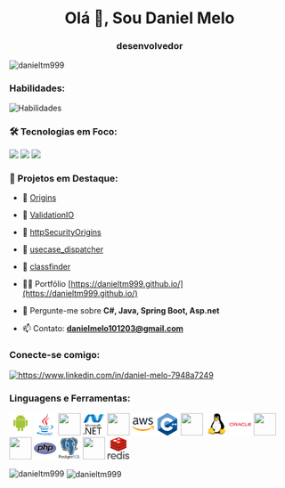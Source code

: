<h1 align="center">Olá 👋, Sou Daniel Melo</h1>
<h3 align="center">desenvolvedor</h3>

<p align="left"> <img src="https://komarev.com/ghpvc/?username=danieltm999&label=Profile%20views&color=0e75b6&style=flat" alt="danieltm999" /> </p>

<h3 align="left">Habilidades:</h3>
<p align="left">
  <img src="https://skillicons.dev/icons?i=java,spring,php,postgresql,git,arduino,postman,linux" alt="Habilidades" />
</p>

<h3 align="left">🛠️ Tecnologias em Foco:</h3>

<p align="left">
  <img src="https://img.shields.io/badge/Java-ED8B00?style=for-the-badge&logo=openjdk&logoColor=white"/>
  <img src="https://img.shields.io/badge/Spring-6DB33F?style=for-the-badge&logo=spring&logoColor=white"/>
  <img src="https://img.shields.io/badge/PostgreSQL-316192?style=for-the-badge&logo=postgresql&logoColor=white"/>
</p>





<h3 align="left">📌 Projetos em Destaque:</h3>

- 📂 [Origins](https://github.com/DanielTM999/origins)  
- 📂 [ValidationIO](https://github.com/DanielTM999/ValidationIO)  
- 📂 [httpSecurityOrigins](https://github.com/DanielTM999/httpSecurityOrigins)  
- 📂 [usecase_dispatcher](https://github.com/DanielTM999/usecase_dispatcher)  
- 📂 [classfinder](https://github.com/DanielTM999/classfinder)  
  

- 👨‍💻 Portfólio [https://danieltm999.github.io/](https://danieltm999.github.io/)

- 💬 Pergunte-me sobre **C#, Java, Spring Boot, Asp.net**

- 📫 Contato: **danielmelo101203@gmail.com**

<h3 align="left">Conecte-se comigo:</h3>
<p align="left">
<a href="https://www.linkedin.com/in/daniel-melo-7948a7249/" target="blank"><img align="center" src="https://raw.githubusercontent.com/rahuldkjain/github-profile-readme-generator/master/src/images/icons/Social/linked-in-alt.svg" alt="https://www.linkedin.com/in/daniel-melo-7948a7249" height="30" width="40" /></a>
</p>

<h3 align="left">Linguagens e Ferramentas:</h3>
<p align="left">
    <a href="https://developer.android.com" target="_blank" rel="noreferrer"><img src="https://raw.githubusercontent.com/devicons/devicon/master/icons/android/android-original-wordmark.svg" width="40" height="40"/></a>
  <a href="https://www.java.com" target="_blank" rel="noreferrer"><img src="https://raw.githubusercontent.com/devicons/devicon/master/icons/java/java-original.svg" width="40" height="40"/></a>
  <a href="https://spring.io/" target="_blank" rel="noreferrer"><img src="https://www.vectorlogo.zone/logos/springio/springio-icon.svg" width="40" height="40"/></a>
  <a href="https://dotnet.microsoft.com/" target="_blank" rel="noreferrer"><img src="https://raw.githubusercontent.com/devicons/devicon/master/icons/dot-net/dot-net-original-wordmark.svg" width="40" height="40"/></a>
  <a href="https://www.arduino.cc/" target="_blank" rel="noreferrer"><img src="https://cdn.worldvectorlogo.com/logos/arduino-1.svg" width="40" height="40"/></a>
  <a href="https://aws.amazon.com" target="_blank" rel="noreferrer"><img src="https://raw.githubusercontent.com/devicons/devicon/master/icons/amazonwebservices/amazonwebservices-original-wordmark.svg" width="40" height="40"/></a>
  <a href="https://www.w3schools.com/cpp/" target="_blank" rel="noreferrer"><img src="https://raw.githubusercontent.com/devicons/devicon/master/icons/cplusplus/cplusplus-original.svg" width="40" height="40"/></a>
  <a href="https://git-scm.com/" target="_blank" rel="noreferrer"><img src="https://www.vectorlogo.zone/logos/git-scm/git-scm-icon.svg" width="40" height="40"/></a>
  <a href="https://www.linux.org/" target="_blank" rel="noreferrer"><img src="https://raw.githubusercontent.com/devicons/devicon/master/icons/linux/linux-original.svg" width="40" height="40"/></a>
   <a href="https://www.oracle.com/" target="_blank" rel="noreferrer"><img src="https://raw.githubusercontent.com/devicons/devicon/master/icons/oracle/oracle-original.svg" width="40" height="40"/></a>
  <a href="https://mariadb.org/" target="_blank" rel="noreferrer"><img src="https://www.vectorlogo.zone/logos/mariadb/mariadb-icon.svg" width="40" height="40"/></a>
  <a href="https://www.microsoft.com/en-us/sql-server" target="_blank" rel="noreferrer"><img src="https://www.svgrepo.com/show/303229/microsoft-sql-server-logo.svg" width="40" height="40"/></a>
  <a href="https://www.php.net" target="_blank" rel="noreferrer"><img src="https://raw.githubusercontent.com/devicons/devicon/master/icons/php/php-original.svg" width="40" height="40"/></a>
  <a href="https://www.postgresql.org" target="_blank" rel="noreferrer"><img src="https://raw.githubusercontent.com/devicons/devicon/master/icons/postgresql/postgresql-original-wordmark.svg" width="40" height="40"/></a>
  <a href="https://postman.com" target="_blank" rel="noreferrer"><img src="https://www.vectorlogo.zone/logos/getpostman/getpostman-icon.svg" width="40" height="40"/></a>
  <a href="https://redis.io" target="_blank" rel="noreferrer"><img src="https://raw.githubusercontent.com/devicons/devicon/master/icons/redis/redis-original-wordmark.svg" width="40" height="40"/></a>
</p>


<p><img align="left" src="https://github-readme-stats.vercel.app/api/top-langs?username=danieltm999&show_icons=true&locale=en&layout=compact" alt="danieltm999" /></p>

<p>&nbsp;<img align="center" src="https://github-readme-stats.vercel.app/api?username=danieltm999&show_icons=true&locale=en" alt="danieltm999" /></p>
